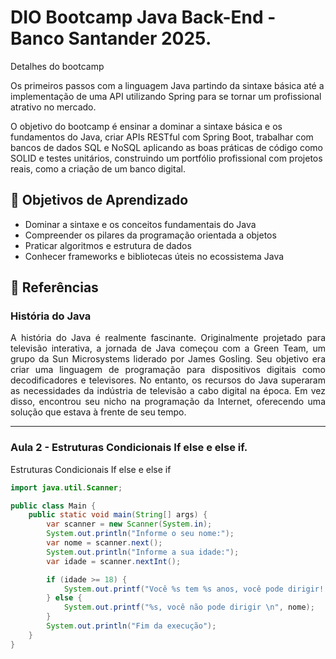 # DIO Bootcamp Java Back-End - Banco Santander 2025.

Detalhes do bootcamp

Os primeiros passos com  a linguagem Java partindo da sintaxe básica até a implementação de uma API utilizando Spring para se tornar um profissional atrativo no mercado.

O objetivo do bootcamp é ensinar a dominar a sintaxe básica e os fundamentos do Java, criar APIs RESTful com Spring Boot, trabalhar com bancos de dados SQL e NoSQL aplicando as boas práticas de código como SOLID e testes unitários, construindo um portfólio profissional com projetos reais, como a criação de um banco digital.

## 🎯 Objetivos de Aprendizado

- Dominar a sintaxe e os conceitos fundamentais do Java
- Compreender os pilares da programação orientada a objetos
- Praticar algoritmos e estrutura de dados
- Conhecer frameworks e bibliotecas úteis no ecossistema Java

## 📖 Referências


### História do Java

<div align="justify">
<p>
A história do Java é realmente fascinante. Originalmente projetado para televisão interativa, a jornada de Java começou com a Green Team, um grupo da Sun Microsystems liderado por James Gosling. Seu objetivo era criar uma linguagem de programação para dispositivos digitais como decodificadores e televisores. No entanto, os recursos do Java superaram as necessidades da indústria de televisão a cabo digital na época. Em vez disso, encontrou seu nicho na programação da Internet, oferecendo uma solução que estava à frente de seu tempo.

---

### Aula 2 - Estruturas Condicionais If else e else if.

Estruturas Condicionais If else e else if
```java
import java.util.Scanner;

public class Main {
    public static void main(String[] args) {
        var scanner = new Scanner(System.in);
        System.out.println("Informe o seu nome:");
        var nome = scanner.next();
        System.out.println("Informe a sua idade:");
        var idade = scanner.nextInt();

        if (idade >= 18) {
            System.out.printf("Você %s tem %s anos, você pode dirigir! \n", nome, idade);
        } else {
            System.out.printf("%s, você não pode dirigir \n", nome);
        }
        System.out.println("Fim da execução");
    }
}




```












